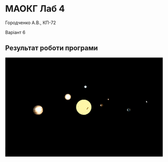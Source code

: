# МАОКГ Лаб 4
Городченко А.В., КП-72

Варіант 6

## Результат роботи програми

![lab4 result gif](result.gif)
